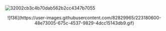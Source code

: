 ###  

![32002cb3c4b70dab562b2cc4347b7055](https://user-images.githubusercontent.com/82829965/223180293-6a8d5958-57b5-4d26-b9a0-c9ca3b5b56ff.gif)
<p align="center">
![f36](https://user-images.githubusercontent.com/82829965/223180600-48e73005-675c-4537-9829-4dcc15143db9.gif)
</p>
<!--
**hugoms7/hugoms7** is a ✨ _special_ ✨ repository because its `README.md` (this file) appears on your GitHub profile.

Here are some ideas to get you started:

- 🔭 I’m currently working on ...
- 🌱 I’m currently learning ...
- 👯 I’m looking to collaborate on ...
- 🤔 I’m looking for help with ...
- 💬 Ask me about ...
- 📫 How to reach me: ...
- 😄 Pronouns: ...
- ⚡ Fun fact: ...
-->

